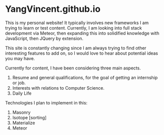 # YangVincent.github.io
This is my personal website! It typically involves new frameworks I am trying to learn or test content. 
Currently, I am looking into full stack development via Meteor, then expanding this into solidified knowledge with JavaScript, then JQuery by extension. 

This site is constantly changing since I am always trying to find other interesting features to add on, so I would love to hear about potential ideas you may have. 

Currently for content, I have been considering three main aspects.

1. Resume and general qualifications, for the goal of getting an internship or job. 
2. Interests with relations to Computer Science. 
3. Daily Life

Technologies I plan to implement in this:

1. Masonry
2. Isotope [sorting]
3. Materialize 
4. Meteor
